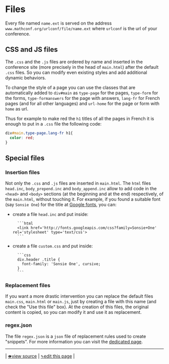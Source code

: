 # Files

Every file named `name.ext` is served on the address `www.mathconf.org/urlconf/file/name.ext`  where `urlconf` is the url of your conference.

## CSS and JS files

The `.css` and the `.js` files are ordered by name and inserted in the conference site (more precisely in the head of `main.html`) after the default `.css` files. So you can modify even existing styles and add additional dynamic behaviors.

To change the style of a page you can use the classes that are automatically added to `div#main` as `type-page` for the pages, `type-form` for the forms, `type-formanswers` for the page with answers, `lang-fr` for French pages (and for all other languages) and `url-home` for the page or form with `home` as url.

Thus for example to make red the `h1` titles of all the pages in French it is enough to put in a `.css` file the following code:
```css
div#main.type-page.lang-fr h1{
  color: red;
}
```

## Special files

### Insertion files

Not only the `.css` and `.js` files are inserted in `main.html`. The `html` files `head.inc`, `body_prepend.inc` and `body_append.inc` allow to add code in the `<head>` and `<body>` sections (at the beginning and at the end) respectively, of the `main.html`, without touching it. For example, if you found a suitable font (say `Sonsie One`) for the title at [Google fonts](https://fonts.google.com/specimen/Sonsie+One), you can:

- create a file `head.inc` and put inside:

        ```html
        <link href='http://fonts.googleapis.com/css?family=Sonsie+One' rel='stylesheet' type='text/css'>
        ```

- create a file `custom.css` and put inside:

        ```css
        div.header .title {
          font-family: 'Sonsie One', cursive;
        }
        ```

### Replacement files

If you want a more drastic intervention you can replace the default files `main.css`, `main.html` or `main.js`, just by creating a file with this name (and check the "Use this file" box). At the creation of this files, the original content is copied, so you can modify it and use it as replacement.

### regex.json

The file `regex.json` is a `json` file of replacement rules used to create "snippets". For more information you can visit the [dedicated page](https://mathconf.github.io/regex/).

---
| [<small>👁</small>view source](https://github.com/mathconf/help/blob/master/files.md) | [<small>✎</small>edit this page](https://github.com/mathconf/help/edit/master/files.md) |
